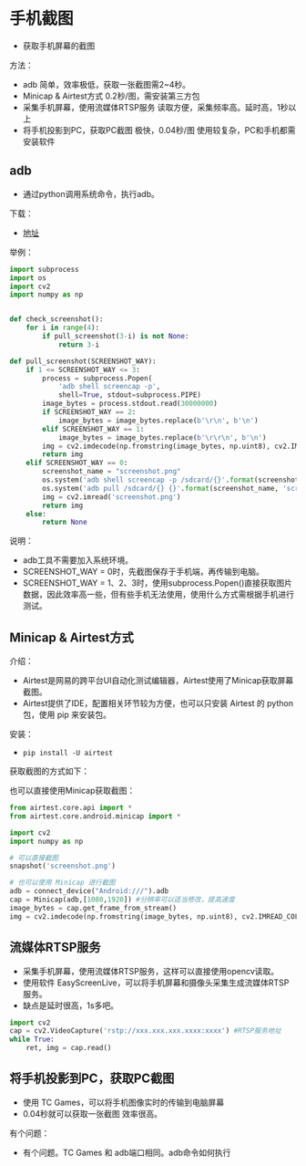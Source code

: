 # 手机截图

- 获取手机屏幕的截图


方法：

- adb 简单，效率极低，获取一张截图需2~4秒。
- Minicap & Airtest方式 0.2秒/图，需安装第三方包
- 采集手机屏幕，使用流媒体RTSP服务 读取方便，采集频率高。延时高，1秒以上
- 将手机投影到PC，获取PC截图 极快，0.04秒/图 使用较复杂，PC和手机都需安装软件

## adb

- 通过python调用系统命令，执行adb。

下载：

- [地址](https://developer.android.com/studio/releases/platform-tools)


举例：


```py
import subprocess
import os
import cv2
import numpy as np


def check_screenshot():
    for i in range(4):
        if pull_screenshot(3-i) is not None:
            return 3-i

def pull_screenshot(SCREENSHOT_WAY):
    if 1 <= SCREENSHOT_WAY <= 3:
        process = subprocess.Popen(
            'adb shell screencap -p',
            shell=True, stdout=subprocess.PIPE)
        image_bytes = process.stdout.read(30000000)
        if SCREENSHOT_WAY == 2:
            image_bytes = image_bytes.replace(b'\r\n', b'\n')
        elif SCREENSHOT_WAY == 1:
            image_bytes = image_bytes.replace(b'\r\r\n', b'\n')
        img = cv2.imdecode(np.fromstring(image_bytes, np.uint8), cv2.IMREAD_COLOR)
        return img
    elif SCREENSHOT_WAY == 0:
        screenshot_name = "screenshot.png"
        os.system('adb shell screencap -p /sdcard/{}'.format(screenshot_name))
        os.system('adb pull /sdcard/{} {}'.format(screenshot_name, 'screenshot.png'))
        img = cv2.imread('screenshot.png')
        return img
    else:
        return None
```

说明：

- adb工具不需要加入系统环境。
- SCREENSHOT_WAY = 0时，先截图保存于手机端，再传输到电脑。
- SCREENSHOT_WAY = 1、2、3时，使用subprocess.Popen()直接获取图片数据，因此效率高一些，但有些手机无法使用，使用什么方式需根据手机进行测试。


## Minicap & Airtest方式


介绍：

- Airtest是网易的跨平台UI自动化测试编辑器，Airtest使用了Minicap获取屏幕截图。
- Airtest提供了IDE，配置相关环节较为方便，也可以只安装 Airtest 的 python 包，使用 pip 来安装包。

安装：

- `pip install -U airtest`


获取截图的方式如下：


也可以直接使用Minicap获取截图：

```py
from airtest.core.api import *
from airtest.core.android.minicap import *

import cv2
import numpy as np

# 可以直接截图
snapshot('screenshot.png')

# 也可以使用 Minicap 进行截图
adb = connect_device("Android:///").adb
cap = Minicap(adb,[1080,1920]) #分辨率可以适当修改，提高速度
image_bytes = cap.get_frame_from_stream()
img = cv2.imdecode(np.fromstring(image_bytes, np.uint8), cv2.IMREAD_COLOR)
```


## 流媒体RTSP服务

- 采集手机屏幕，使用流媒体RTSP服务，这样可以直接使用opencv读取。
- 使用软件 EasyScreenLive，可以将手机屏幕和摄像头采集生成流媒体RTSP服务。
- 缺点是延时很高，1s多吧。

```py
import cv2
cap = cv2.VideoCapture('rstp://xxx.xxx.xxx.xxxx:xxxx') #RTSP服务地址
while True:
    ret, img = cap.read()
```

## 将手机投影到PC，获取PC截图


- 使用 TC Games，可以将手机图像实时的传输到电脑屏幕
- 0.04秒就可以获取一张截图 效率很高。


有个问题：

- 有个问题。TC Games 和 adb端口相同。adb命令如何执行
